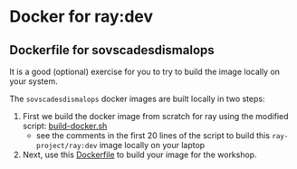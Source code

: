 # Docker for ray:dev

## Dockerfile for sovscadesdismalops

It is a good (optional) exercise for you to try to build the image locally on your system.

The `sovscadesdismalops` docker images are built locally in two steps:

1. First we build the docker image from scratch for ray using the modified script: [build-docker.sh](https://github.com/VakeWorks/SovScaDesDisMaLOps/blob/main/dev/build-docker.sh) 
    - see the comments in the first 20 lines of the script to build this `ray-project/ray:dev` image locally on your laptop
1. Next, use this [Dockerfile](https://github.com/VakeWorks/SovScaDesDisMaLOps/blob/main/dev/Dockerfile) to build your image for the workshop.
